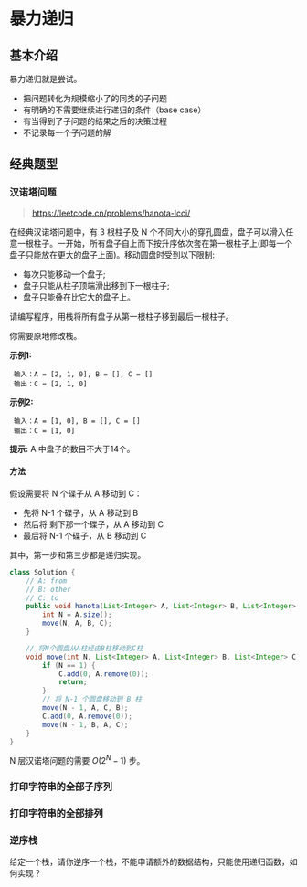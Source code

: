 # 暴力递归

## 基本介绍

暴力递归就是尝试。

- 把问题转化为规模缩小了的同类的子问题
- 有明确的不需要继续进行递归的条件（base case）
- 有当得到了子问题的结果之后的决策过程
- 不记录每一个子问题的解

## 经典题型

### 汉诺塔问题

> https://leetcode.cn/problems/hanota-lcci/

在经典汉诺塔问题中，有 3 根柱子及 N 个不同大小的穿孔圆盘，盘子可以滑入任意一根柱子。一开始，所有盘子自上而下按升序依次套在第一根柱子上(即每一个盘子只能放在更大的盘子上面)。移动圆盘时受到以下限制:

- 每次只能移动一个盘子;
- 盘子只能从柱子顶端滑出移到下一根柱子;
- 盘子只能叠在比它大的盘子上。

请编写程序，用栈将所有盘子从第一根柱子移到最后一根柱子。

你需要原地修改栈。

**示例1:**

```
 输入：A = [2, 1, 0], B = [], C = []
 输出：C = [2, 1, 0]
```

**示例2:**

```
 输入：A = [1, 0], B = [], C = []
 输出：C = [1, 0]
```

**提示:** A 中盘子的数目不大于14个。

#### 方法

假设需要将 N 个碟子从 A 移动到 C：

- 先将 N-1 个碟子，从 A 移动到 B
- 然后将 剩下那一个碟子，从 A 移动到 C
- 最后将 N-1 个碟子，从 B 移动到 C

其中，第一步和第三步都是递归实现。

```java
class Solution {
    // A: from
    // B: other
    // C: to
    public void hanota(List<Integer> A, List<Integer> B, List<Integer> C) {
        int N = A.size();
        move(N, A, B, C);
    }

    // 将N个圆盘从A柱经由B柱移动到C柱
    void move(int N, List<Integer> A, List<Integer> B, List<Integer> C) {
        if (N == 1) {
            C.add(0, A.remove(0));
            return;
        }
        // 将 N-1 个圆盘移动到 B 柱
        move(N - 1, A, C, B);
        C.add(0, A.remove(0));
        move(N - 1, B, A, C);
    }
}
```

N 层汉诺塔问题的需要 $O(2^N - 1)$ 步。

### 打印字符串的全部子序列



### 打印字符串的全部排列



### 逆序栈

给定一个栈，请你逆序一个栈，不能申请额外的数据结构，只能使用递归函数，如何实现？









































